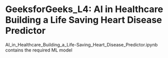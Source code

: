 # GeeksforGeeks_L4: AI in Healthcare Building a Life Saving Heart Disease Predictor
AI_in_Healthcare_Building_a_Life-Saving_Heart_Disease_Predictor.ipynb contains the required ML model
